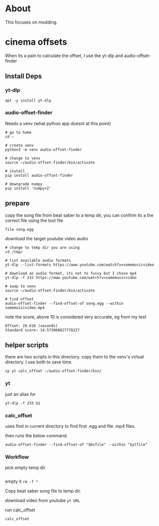 # About

This focuses on modding.

# cinema offsets

When its a pain to calculate the offset, I use the yt-dlp and audio-offset-finder

## Install Deps

### yt-dlp

```apt -y install yt-dlp```

### audio-offset-finder

Needs a venv (what python app doesnt at this point)

```
# go to home
cd ~

# create venv
python3 -m venv audio-offset-finder

# change to venv
source ~/audio-offset-finder/bin/activate

# install
pip install audio-offset-finder

# downgrade numpy
pip install 'numpy<2'
```

## prepare

copy the song file from beat saber to a temp dir, you can confirm its a the correct file using the tool file

```file song.egg```

download the target youtube video audio

```
# change to temp dir you are using
cd /tmp/

# list available audio formats
yt-dlp --list-formats https://www.youtube.com/watch?v=somemusicvideo

# download an audio format, its not to fussy but I chose mp4
yt-dlp -f 233 https://www.youtube.com/watch?v=somemusicvideo

# swap to venv
source ~/audio-offset-finder/bin/activate

# find offset
audio-offset-finder --find-offset-of song.egg --within somemusicvideo.mp4
```

note the score, above 10 is considered very accurate, eg from my test

```
Offset: 29.616 (seconds)
Standard score: 14.573068627778227
```

## helper scripts

there are two scripts in this directory. copy them to the venv's virtual directory.
I use both to save time.

```
cp yt calc_offset ~/audio-offset-finder/bin/
```

### yt

just an alias for
```
yt-dlp -f 233 $1
```


### calc_offset

uses find in current directory to find first .egg and file .mp4 files.

then runs the below command.

```
audio-offset-finder --find-offset-of "$bsfile" --within "$ytfile"
```

### Workflow

pick empty temp dir
```cd /tmp/calc_offset
```

empty it
```rm -f *```


Copy beat saber song file to temp dir.


download video from youtube
```yt URL```

run calc_offset
```
calc_offset
```
